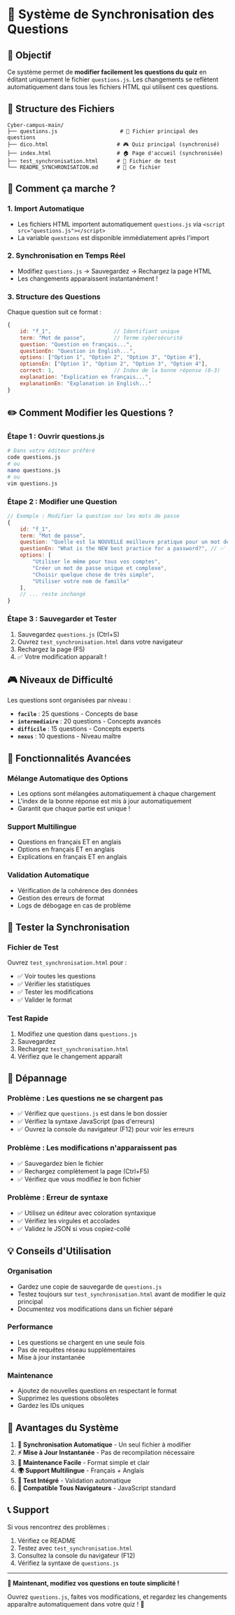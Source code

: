 # 🔄 Système de Synchronisation des Questions

## 🎯 Objectif

Ce système permet de **modifier facilement les questions du quiz** en éditant uniquement le fichier `questions.js`. Les changements se reflètent automatiquement dans tous les fichiers HTML qui utilisent ces questions.

## 📁 Structure des Fichiers

```
Cyber-campus-main/
├── questions.js                    # 📝 Fichier principal des questions
├── dico.html                      # 🎮 Quiz principal (synchronisé)
├── index.html                     # 🏠 Page d'accueil (synchronisée)
├── test_synchronisation.html      # 🧪 Fichier de test
└── README_SYNCHRONISATION.md      # 📖 Ce fichier
```

## 🚀 Comment ça marche ?

### 1. **Import Automatique**
- Les fichiers HTML importent automatiquement `questions.js` via `<script src="questions.js"></script>`
- La variable `questions` est disponible immédiatement après l'import

### 2. **Synchronisation en Temps Réel**
- Modifiez `questions.js` → Sauvegardez → Rechargez la page HTML
- Les changements apparaissent instantanément !

### 3. **Structure des Questions**
Chaque question suit ce format :
```javascript
{
    id: "f_1",                    // Identifiant unique
    term: "Mot de passe",         // Terme cybersécurité
    question: "Question en français...",
    questionEn: "Question in English...",
    options: ["Option 1", "Option 2", "Option 3", "Option 4"],
    optionsEn: ["Option 1", "Option 2", "Option 3", "Option 4"],
    correct: 1,                   // Index de la bonne réponse (0-3)
    explanation: "Explication en français...",
    explanationEn: "Explanation in English..."
}
```

## ✏️ Comment Modifier les Questions ?

### **Étape 1 : Ouvrir questions.js**
```bash
# Dans votre éditeur préféré
code questions.js
# ou
nano questions.js
# ou
vim questions.js
```

### **Étape 2 : Modifier une Question**
```javascript
// Exemple : Modifier la question sur les mots de passe
{
    id: "f_1",
    term: "Mot de passe", 
    question: "Quelle est la NOUVELLE meilleure pratique pour un mot de passe ?", // ✅ Modifié !
    questionEn: "What is the NEW best practice for a password?", // ✅ Modifié !
    options: [
        "Utiliser le même pour tous vos comptes",
        "Créer un mot de passe unique et complexe", 
        "Choisir quelque chose de très simple",
        "Utiliser votre nom de famille"
    ],
    // ... reste inchangé
}
```

### **Étape 3 : Sauvegarder et Tester**
1. Sauvegardez `questions.js` (Ctrl+S)
2. Ouvrez `test_synchronisation.html` dans votre navigateur
3. Rechargez la page (F5)
4. ✅ Votre modification apparaît !

## 🎮 Niveaux de Difficulté

Les questions sont organisées par niveau :

- **`facile`** : 25 questions - Concepts de base
- **`intermediaire`** : 20 questions - Concepts avancés  
- **`difficile`** : 15 questions - Concepts experts
- **`nexus`** : 10 questions - Niveau maître

## 🔧 Fonctionnalités Avancées

### **Mélange Automatique des Options**
- Les options sont mélangées automatiquement à chaque chargement
- L'index de la bonne réponse est mis à jour automatiquement
- Garantit que chaque partie est unique !

### **Support Multilingue**
- Questions en français ET en anglais
- Options en français ET en anglais
- Explications en français ET en anglais

### **Validation Automatique**
- Vérification de la cohérence des données
- Gestion des erreurs de format
- Logs de débogage en cas de problème

## 🧪 Tester la Synchronisation

### **Fichier de Test**
Ouvrez `test_synchronisation.html` pour :
- ✅ Voir toutes les questions
- ✅ Vérifier les statistiques
- ✅ Tester les modifications
- ✅ Valider le format

### **Test Rapide**
1. Modifiez une question dans `questions.js`
2. Sauvegardez
3. Rechargez `test_synchronisation.html`
4. Vérifiez que le changement apparaît

## 🚨 Dépannage

### **Problème : Les questions ne se chargent pas**
- ✅ Vérifiez que `questions.js` est dans le bon dossier
- ✅ Vérifiez la syntaxe JavaScript (pas d'erreurs)
- ✅ Ouvrez la console du navigateur (F12) pour voir les erreurs

### **Problème : Les modifications n'apparaissent pas**
- ✅ Sauvegardez bien le fichier
- ✅ Rechargez complètement la page (Ctrl+F5)
- ✅ Vérifiez que vous modifiez le bon fichier

### **Problème : Erreur de syntaxe**
- ✅ Utilisez un éditeur avec coloration syntaxique
- ✅ Vérifiez les virgules et accolades
- ✅ Validez le JSON si vous copiez-collé

## 💡 Conseils d'Utilisation

### **Organisation**
- Gardez une copie de sauvegarde de `questions.js`
- Testez toujours sur `test_synchronisation.html` avant de modifier le quiz principal
- Documentez vos modifications dans un fichier séparé

### **Performance**
- Les questions se chargent en une seule fois
- Pas de requêtes réseau supplémentaires
- Mise à jour instantanée

### **Maintenance**
- Ajoutez de nouvelles questions en respectant le format
- Supprimez les questions obsolètes
- Gardez les IDs uniques

## 🎉 Avantages du Système

1. **🔄 Synchronisation Automatique** - Un seul fichier à modifier
2. **⚡ Mise à Jour Instantanée** - Pas de recompilation nécessaire  
3. **🔧 Maintenance Facile** - Format simple et clair
4. **🌍 Support Multilingue** - Français + Anglais
5. **🧪 Test Intégré** - Validation automatique
6. **📱 Compatible Tous Navigateurs** - JavaScript standard

## 📞 Support

Si vous rencontrez des problèmes :
1. Vérifiez ce README
2. Testez avec `test_synchronisation.html`
3. Consultez la console du navigateur (F12)
4. Vérifiez la syntaxe de `questions.js`

---

**🎯 Maintenant, modifiez vos questions en toute simplicité !** 

Ouvrez `questions.js`, faites vos modifications, et regardez les changements apparaître automatiquement dans votre quiz ! 🚀

